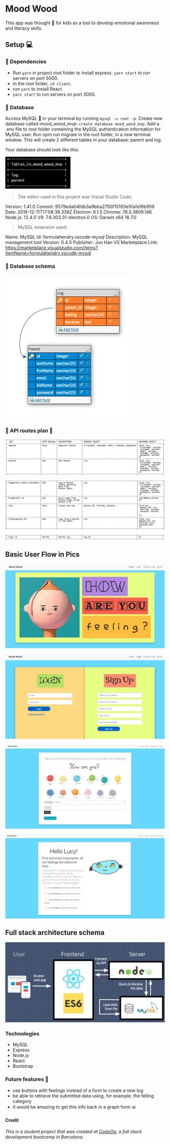 
# Mood Wood

This app was thought :thought_balloon: for kids as a tool to develop emotional awareness and literacy skills. 

## Setup :computer:

### :pushpin: Dependencies

* Run `yarn` in project root folder to install express. `yarn start` to run servers on port 5000.
* In the root folder, `cd client`. 
* run `yarn` to install React. 
* `yarn start` to run servers on port 3000.


### :pushpin: Database
Access MySQL :dolphin: in your terminal by running `mysql -u root -p`.
Create new database called mood_wood_mvp: `create database mood_wood_mvp`.
Add a .env file to root folder containing the MySQL authentication information for MySQL user.
Run npm run migrate in the root folder, in a new terminal window. This will create 2 different tables in your database: parent and log.

Your database should look like this:


![Image db MySQL](public/images/mvp_tables.png)

>The editor used in this project was Visual Studio Code:

Version: 1.41.0
Commit: 9579eda04fdb3a9bba2750f15193e5fafe16b959
Date: 2019-12-11T17:58:38.338Z
Electron: 6.1.5
Chrome: 76.0.3809.146
Node.js: 12.4.0
V8: 7.6.303.31-electron.0
OS: Darwin x64 18.7.0

>MySQL extension used:

Name: MySQL
Id: formulahendry.vscode-mysql
Description: MySQL management tool
Version: 0.4.0
Publisher: Jun Han
VS Marketplace Link: https://marketplace.visualstudio.com/items?itemName=formulahendry.vscode-mysql

### :pushpin: Database schema

![Image db schema](public/images/mvp_dbschema.png)

### :pushpin: API routes plan :wrench:

![Image api routes plan](public/images/mvp_api1.png)

![Image api routes plan](public/images/mvp_api2.png)

![Image api routes plan](public/images/mvp_api3.png)

 

## Basic User Flow in Pics

![Image home](public/images/mvp_home.png)

![Image register](public/images/mvp_register.png)

![Image create log](public/images/mvp_createlog.png)

![Image logs history](public/images/mvp_logs.png)


## Full stack architecture schema

![Full stack arch schema](public/images/arch.png)

### Technologies

* MySQL
* Express
* Node.js
* React
* Bootstrap

### Future features :crystal_ball:

* use buttons with feelings instead of a form to create a new log
* be able to retrieve the submitted data using, for example, the felling category
* it would be amazing to get this info back in a graph form :bar_chart:


#### Credit
_This is a student project that was created at [CodeOp](http://CodeOp.tech), a full stack development bootcamp in Barcelona._

